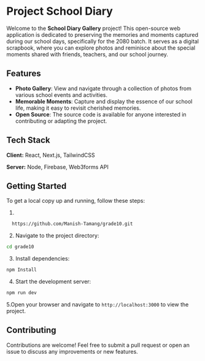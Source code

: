 
# Project School Diary

Welcome to the **School Diary Gallery** project! This open-source web application is dedicated to preserving the memories and moments captured during our school days, specifically for the 2080 batch. It serves as a digital scrapbook, where you can explore photos and reminisce about the special moments shared with friends, teachers, and our school journey.


## Features

- **Photo Gallery**: View and navigate through a collection of photos from various school events and activities.
- **Memorable Moments**: Capture and display the essence of our school life, making it easy to revisit cherished memories.
- **Open Source**: The source code is available for anyone interested in contributing or adapting the project.



## Tech Stack

**Client:** React, Next.js, TailwindCSS

**Server:** Node, Firebase, Web3forms API


## Getting Started

To get a local copy up and running, follow these steps:

1.

```bash
  https://github.com/Manish-Tamang/grade10.git
```
    

2. Navigate to the project directory:
 
 ```bash
 cd grade10
 ```

3. Install dependencies:
```bash
npm Install
```

4. Start the development server:
```bash
npm run dev
```

5.Open your browser and navigate to `http://localhost:3000` to view the project.


## Contributing

Contributions are welcome! Feel free to submit a pull request or open an issue to discuss any improvements or new features.

